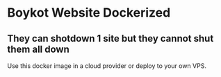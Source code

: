 # Boykot Website Dockerized

## They can shotdown 1 site but they cannot shut them all down

Use this docker image in a cloud provider or deploy to your own VPS.
